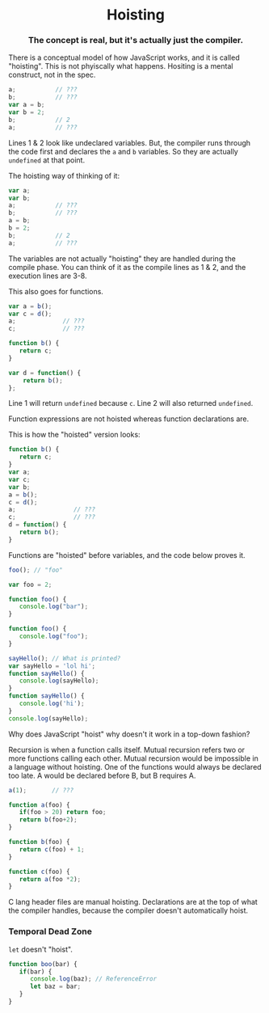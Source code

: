 <p>
  <h1 align="center">Hoisting</h2>
  <h3 align="center">The concept is real, but it's actually just the compiler.</h2>
</p>


There is a conceptual model of how JavaScript works, and it is called "hoisting". This is not phyiscally what happens. Hositing is a mental construct, not in the spec.

```js
a;           // ???
b;           // ???
var a = b;  
var b = 2;
b;           // 2
a;           // ???
```
Lines 1 & 2 look like undeclared variables. But, the compiler runs through the code first and declares the `a` and `b` variables. So they are actually `undefined` at that point.

The hoisting way of thinking of it:

```js
var a;
var b;
a;           // ???
b;           // ???
a = b;  
b = 2;
b;           // 2
a;           // ???
```

The variables are not actually "hoisting" they are handled during the compile phase. You can think of it as the compile lines as 1 & 2, and the execution lines are 3-8.

This also goes for functions.

```js
var a = b();
var c = d();
a;             // ???
c;             // ???

function b() {
   return c;
}

var d = function() {
    return b();
};
```

Line 1 will return `undefined` because `c`. Line 2 will also returned `undefined`.

Function expressions are not hoisted whereas function declarations are.

This is how the "hoisted" version looks:

```js
function b() {
   return c;
}
var a;
var c;
var b;
a = b();
c = d();
a;                // ???
c;                // ???
d = function() {
   return b();
}
```

Functions are "hoisted" before variables, and the code below proves it.

```js
foo(); // "foo"

var foo = 2;

function foo() {
   console.log("bar");
}

function foo() {
   console.log("foo");
}
```

```js
sayHello(); // What is printed?
var sayHello = 'lol hi';
function sayHello() {
   console.log(sayHello);
}
function sayHello() {
   console.log('hi');
}
console.log(sayHello);
```

Why does JavaScript "hoist" why doesn't it work in a top-down fashion?

Recursion is when a function calls itself. Mutual recursion refers two or more functions calling each other. Mutual recursion would be impossible in a language without hoisting. One of the functions would always be declared too late. A would be declared before B, but B requires A.

```js
a(1);       // ???

function a(foo) {
   if(foo > 20) return foo;
   return b(foo+2);
}

function b(foo) {
   return c(foo) + 1;
}

function c(foo) {
   return a(foo *2);
}
```

C lang header files are manual hoisting. Declarations are at the top of what the compiler handles, because the compiler doesn't automatically hoist.

### Temporal Dead Zone
`let` doesn't "hoist".

```js
function boo(bar) {
   if(bar) {
      console.log(baz); // ReferenceError
      let baz = bar;
   }
}
```